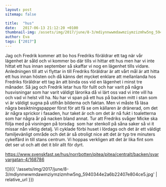 ```yaml
---
layout: post
sitemap: false

title:  "hus"
date:   2017-06-13 21:12:20 +0100
thumbnail-img: /assets/img/2017/june/8-3/mdiynnwwmdawmziymzizmhw5ng_5940344e2a6b22407e804ce5.jpg
author: Eva
tags: ["2017"]
---
```


Jag och Fredrik kommer att bo hos Fredriks föräldrar ett tag när vår lägenhet är såld och vi kommer bo där tills vi hittar ett hus men har vi inte hittat ett hus innan september så skaffar vi nog en lägenhet tills vidare. Anledningen till att vi flyttar in till Fredriks föräldrar är att vårt mål är att hitta ett hus innan hösten och då känns det mycket enklare att mellanlanda hos Fredriks föräldrar ett tag än att binda oss vid en lägenhet i minst tre månader. Så jag och Fredrik letar hus för fullt och har varit på några husvisningar som har varit väldigt lärorika då vi lärt oss vad vi inte vill ha och vad vi helst vill ha. Nu har vi span på ett hus på backen mitt i stan som vi är väldigt sugna på utifrån bilderna och faktan. Men vi måste få läsa några besiktningspapper först för att få se om källaren är dränerad, om det är några sprickor i fasaden, hur taket är och om det är nå fukt i toaletterna som har några år på nacken bland annat. Tur att Fredriks svåger Micke ska följa med på visningen på torsdag  som har stenkoll på såna saker så vi it missar nån viktig detalj. Vi cyklade förbi huset i lördags och det är ett väldigt familjevänligt område och det är så otroligt nice att det är typ tre minuters cykelfärd in till stans centrum. Vi hoppas verkligen att det är lika fint som det ser ut och att det it blir allt för dyrt. 










https://www.svenskfast.se/hus/norrbotten/pitea/pitea/centralt/backen/svarvargatan-4/168786

![]({{ '/assets/img/2017/june/8-3/mdiynnwwmdawmziymzizmhw5ng_5940344e2a6b22407e804ce5.jpg'  | relative_url }})


